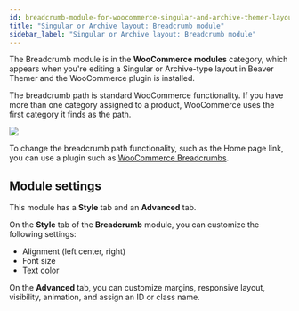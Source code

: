 ```yaml
---
id: breadcrumb-module-for-woocommerce-singular-and-archive-themer-layouts
title: "Singular or Archive layout: Breadcrumb module"
sidebar_label: "Singular or Archive layout: Breadcrumb module"
---
```


The Breadcrumb module is in the **WooCommerce modules** category, which appears when you're editing a Singular or Archive-type layout in Beaver Themer and the WooCommerce plugin is installed.

The breadcrumb path is standard WooCommerce functionality. If you have more than one category assigned to a product, WooCommerce uses the first category it finds as the path.

![](/img/breadcrumb-module-for-woocommerce-singular-and-archive-theme-layouts-themer-ac47cc58.png)

To change the breadcrumb path functionality, such as the Home page link, you can use a plugin such as [WooCommerce Breadcrumbs](https://wordpress.org/plugins/woocommerce-breadcrumbs/).

## Module settings

This module has a **Style** tab and an **Advanced** tab.

On the **Style** tab of the **Breadcrumb** module, you can customize the following settings:

  * Alignment (left center, right)
  * Font size
  * Text color

On the **Advanced** tab, you can customize margins, responsive layout, visibility, animation, and assign an ID or class name.
